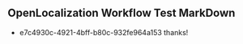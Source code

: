 ## OpenLocalization Workflow Test MarkDown
* e7c4930c-4921-4bff-b80c-932fe964a153 thanks!

<!--HONumber=Oct16_HO2-->



